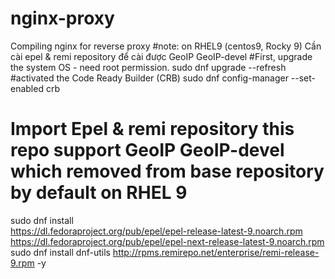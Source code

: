 # nginx-proxy
Compiling nginx for reverse proxy
#note: on RHEL9 (centos9, Rocky 9)
Cần cài epel & remi repository để  cài được  GeoIP GeoIP-devel
#First, upgrade the system OS - need root permission.
sudo dnf upgrade --refresh
#activated the Code Ready Builder (CRB)
sudo dnf config-manager --set-enabled crb
# Import Epel & remi repository this repo support GeoIP GeoIP-devel which removed from base repository by default on RHEL 9
sudo dnf install \
    https://dl.fedoraproject.org/pub/epel/epel-release-latest-9.noarch.rpm \
    https://dl.fedoraproject.org/pub/epel/epel-next-release-latest-9.noarch.rpm
sudo dnf install dnf-utils http://rpms.remirepo.net/enterprise/remi-release-9.rpm -y

